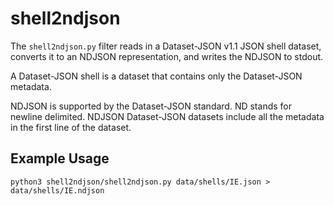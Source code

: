 # shell2ndjson

The `shell2ndjson.py` filter reads in a Dataset-JSON v1.1 JSON shell dataset, converts it to an NDJSON 
representation, and writes the NDJSON to stdout.

A Dataset-JSON shell is a dataset that contains only the Dataset-JSON metadata.

NDJSON is supported by the Dataset-JSON standard. ND stands for newline delimited. NDJSON Dataset-JSON datasets
include all the metadata in the first line of the dataset.

## Example Usage

```
python3 shell2ndjson/shell2ndjson.py data/shells/IE.json > data/shells/IE.ndjson
```